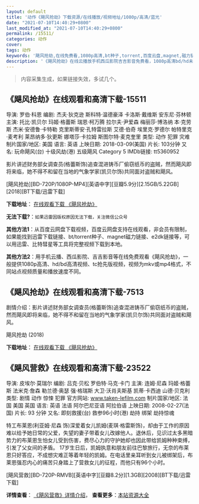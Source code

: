 ```yaml
---
layout: default
title: '动作《飓风抢劫》下载资源/在线播放/视频地址/1080p/高清/蓝光'
date: "2021-07-10T14:40:29+0800"
last_modified_at: "2021-07-10T14:40:29+0800"
permalink: /15511/
categories: 动作
cover:
tags: 动作
keywords: '飓风抢劫,在线免费看,1080p高清,bt种子,torrent,百度云盘,magnet,磁力链,迅雷下载资源'
description: '《飓风抢劫》在线云播放手机西瓜影院吉吉影音免费看，1080p高清bd/hd未删减完整版和tc抢先枪版，mkv/mp4格式，附带bt/torrent种子、magnet/磁力链、百度云盘、网盘资源迅雷下载链接'
---
```


>内容采集生成，如果链接失效，多试几个。


## 《飓风抢劫》在线观看和高清下载-15511

导演: 罗伯·科恩 编剧: 杰夫·狄克逊 斯科特·温德豪泽 卡洛斯·戴维斯 安东尼·芬林顿 主演: 托比·凯贝尔 玛姬·格蕾斯 瑞恩·柯万腾 拉尔夫·尹爱森 梅丽莎·博洛纳 本·克劳斯 杰米·安德鲁·卡特勒 克里斯蒂安·孔特雷拉斯 艾德·伯奇 埃里克·罗德尔 帕特里克·麦考利 莱昂纳多·狄更斯 娜塔莎·卡拉姆 斯图尔特·麦克奎里 类型: 动作 犯罪 灾难 制片国家/地区: 美国 语言: 英语 上映日期: 2018-03-09(美国) 片长: 103分钟 又名: 玩命飓风(台) 十级风劫(港) 五级飓风 Category 5 IMDb链接: tt5360952

影片讲述财务部女调查员(格蕾斯饰)追查混进铸币厂偷窃纸币的盗贼，然而飓风即将来临，她不得不和留在当地的气象学家(凯贝尔饰)共同面对盗贼和飓风。


[飓风抢劫][BD-720P/1080P-MP4][英语中字][豆瓣5.9分][2.15GB/5.22GB][2018][BT下载/迅雷下载]

**下载地址**： [在线观看下载 《飓风抢劫》](https://www.btdx8.com/torrent/jfqj_2018.html) 


**无法下载?**：`如果迅雷因版权原因无法下载，关注微信公众号 `

**其他方法1**：从百度云网盘下载视频，百度云网盘支持在线观看，非会员有限制，如果能找到迅雷下载链接、bt/torrent种子、magnet磁力链接、e2dk链接等，可以用迅雷、比特彗星等工具将完整视频下载到本地。

**其他方法2**：用手机云播、西瓜影院、吉吉影音等在线免费观看《飓风抢劫》，一般提供1080p高清、hd/bd高清视频、tc抢先版视频，视频为mkv或mp4格式，不同站点视频质量和播放速度不同。


## 《飓风抢劫》在线观看和高清下载-7513

剧情介绍：影片讲述财务部女调查员(格蕾斯饰)追查混进铸币厂偷窃纸币的盗贼，然而飓风即将来临，她不得不和留在当地的气象学家(凯贝尔饰)共同面对盗贼和飓风。


飓风抢劫 (2018)

**下载地址**： [在线观看下载 《飓风抢劫》](https://www.btbtdy.me/btdy/dy12695.html) 


## 《飓风营救》在线观看和高清下载-23522

导演: 皮埃尔·莫瑞尔 编剧: 吕克·贝松 罗伯特·马克·卡门 主演: 连姆·尼森 玛姬·格蕾斯 法米克·詹森 勒兰德·奥瑟 强·格瑞斯 大卫·沃肖夫斯基 凯蒂·卡西迪 山德·贝克利 类型: 剧情 动作 惊悚 犯罪 官方网站: www.taken-lefilm.com 制片国家/地区: 法国 美国 英国 语言: 英语 法语 阿尔巴尼亚语 阿拉伯语 上映日期: 2008-02-27(法国) 片长: 93 分钟 又名: 即刻救援(台) 救参96小时(港) 劫持 绑架 劫持惊魂

特工布莱恩(利亚姆·尼森 饰)深爱着女儿凯姆(麦琪·格雷斯饰)，却由于工作的原因难以给予她日常的父爱，失望的妻子带着女儿改嫁他人。退休后，见识过太多黑暗势力的布莱恩生怕女儿受到伤害，费尽心力的守护她却也因此带给凯姆种种束缚，引发了父女间的矛盾。 17岁生日后，凯姆执意和朋友前往巴黎旅行，无奈的布莱恩只好答应，不成想灾难正等着年轻的凯姆。在电话里亲耳听到女儿被绑架后，布莱恩强忍内心的痛苦只身踏上了营救女儿的征程，而他只有96个小时。


[飓风营救][BD-720P-RMVB][英语中字][豆瓣8.2分][1.3GB][2008][BT下载/迅雷下载]

**详情查看**： [《飓风营救》详情介绍](/movie/23522/)， **查看更多**：[本站资源大全](/movie/t/all/)

